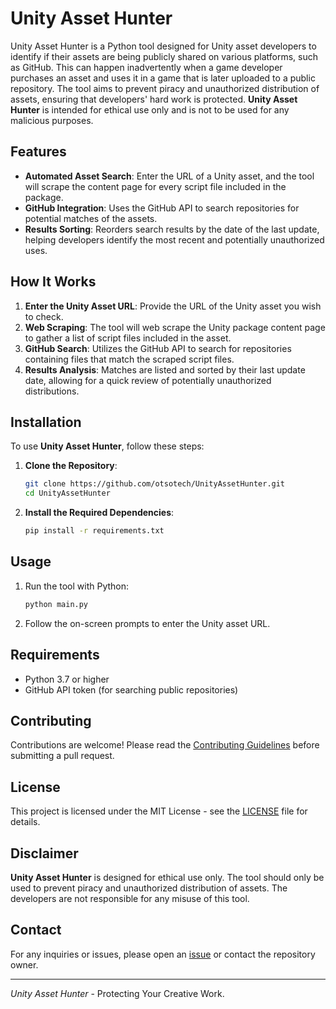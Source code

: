 # Unity Asset Hunter

Unity Asset Hunter is a Python tool designed for Unity asset developers to identify if their assets are being publicly shared on various platforms, such as GitHub. This can happen inadvertently when a game developer purchases an asset and uses it in a game that is later uploaded to a public repository. The tool aims to prevent piracy and unauthorized distribution of assets, ensuring that developers' hard work is protected. **Unity Asset Hunter** is intended for ethical use only and is not to be used for any malicious purposes.

## Features

- **Automated Asset Search**: Enter the URL of a Unity asset, and the tool will scrape the content page for every script file included in the package.
- **GitHub Integration**: Uses the GitHub API to search repositories for potential matches of the assets.
- **Results Sorting**: Reorders search results by the date of the last update, helping developers identify the most recent and potentially unauthorized uses.

## How It Works

1. **Enter the Unity Asset URL**: Provide the URL of the Unity asset you wish to check.
2. **Web Scraping**: The tool will web scrape the Unity package content page to gather a list of script files included in the asset.
3. **GitHub Search**: Utilizes the GitHub API to search for repositories containing files that match the scraped script files.
4. **Results Analysis**: Matches are listed and sorted by their last update date, allowing for a quick review of potentially unauthorized distributions.

## Installation

To use **Unity Asset Hunter**, follow these steps:

1. **Clone the Repository**:
    ```bash
    git clone https://github.com/otsotech/UnityAssetHunter.git
    cd UnityAssetHunter
    ```

2. **Install the Required Dependencies**:
    ```bash
    pip install -r requirements.txt
    ```

## Usage

1. Run the tool with Python:
    ```bash
    python main.py
    ```

2. Follow the on-screen prompts to enter the Unity asset URL.

## Requirements

- Python 3.7 or higher
- GitHub API token (for searching public repositories)

## Contributing

Contributions are welcome! Please read the [Contributing Guidelines](CONTRIBUTING.md) before submitting a pull request.

## License

This project is licensed under the MIT License - see the [LICENSE](LICENSE) file for details.

## Disclaimer

**Unity Asset Hunter** is designed for ethical use only. The tool should only be used to prevent piracy and unauthorized distribution of assets. The developers are not responsible for any misuse of this tool.

## Contact

For any inquiries or issues, please open an [issue](https://github.com/otsotech/UnityAssetHunter/issues) or contact the repository owner.

---

*Unity Asset Hunter* - Protecting Your Creative Work.
